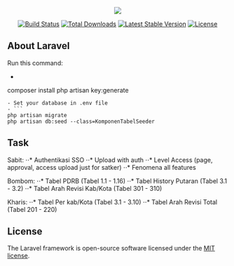 <p align="center"><img src="https://laravel.com/assets/img/components/logo-laravel.svg"></p>

<p align="center">
<a href="https://travis-ci.org/laravel/framework"><img src="https://travis-ci.org/laravel/framework.svg" alt="Build Status"></a>
<a href="https://packagist.org/packages/laravel/framework"><img src="https://poser.pugx.org/laravel/framework/d/total.svg" alt="Total Downloads"></a>
<a href="https://packagist.org/packages/laravel/framework"><img src="https://poser.pugx.org/laravel/framework/v/stable.svg" alt="Latest Stable Version"></a>
<a href="https://packagist.org/packages/laravel/framework"><img src="https://poser.pugx.org/laravel/framework/license.svg" alt="License"></a>
</p>

## About Laravel

Run this command:

- ```
composer install
php artisan key:generate
```
- Set your database in .env file
- ```
php artisan migrate
php artisan db:seed --class=KomponenTabelSeeder
```


## Task
Sabit:
⋅⋅* Authentikasi SSO
⋅⋅* Upload with auth
⋅⋅* Level Access (page, approval, access upload just for satker)
⋅⋅* Fenomena all features

Bombom:
⋅⋅* Tabel PDRB (Tabel 1.1 - 1.16)
⋅⋅* Tabel History Putaran (Tabel 3.1 - 3.2)
⋅⋅* Tabel Arah Revisi Kab/Kota (Tabel 301 - 310)

Kharis:
⋅⋅* Tabel Per kab/Kota (Tabel 3.1 - 3.10)
⋅⋅* Tabel Arah Revisi Total (Tabel 201 - 220)


## License

The Laravel framework is open-source software licensed under the [MIT license](https://opensource.org/licenses/MIT).
